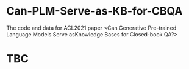 # Can-PLM-Serve-as-KB-for-CBQA
The code and data for ACL2021 paper <Can Generative Pre-trained Language Models Serve asKnowledge Bases for Closed-book QA?>
# TBC
